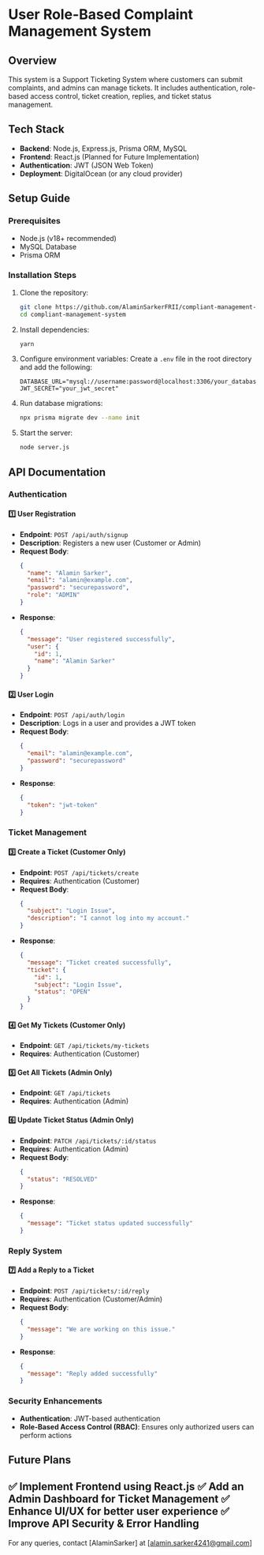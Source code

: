 # User Role-Based Complaint Management System

## Overview
This system is a Support Ticketing System where customers can submit complaints, and admins can manage tickets. It includes authentication, role-based access control, ticket creation, replies, and ticket status management.

## Tech Stack
- **Backend**: Node.js, Express.js, Prisma ORM, MySQL
- **Frontend**: React.js (Planned for Future Implementation)
- **Authentication**: JWT (JSON Web Token)
- **Deployment**: DigitalOcean (or any cloud provider)

## Setup Guide

### Prerequisites
- Node.js (v18+ recommended)
- MySQL Database
- Prisma ORM

### Installation Steps
1. Clone the repository:
   ```sh
   git clone https://github.com/AlaminSarkerFRII/compliant-management-system.git
   cd compliant-management-system
   ```
2. Install dependencies:
   ```sh
   yarn
   ```
3. Configure environment variables:
   Create a `.env` file in the root directory and add the following:
   ```env
   DATABASE_URL="mysql://username:password@localhost:3306/your_database"
   JWT_SECRET="your_jwt_secret"
   ```
4. Run database migrations:
   ```sh
   npx prisma migrate dev --name init
   ```
5. Start the server:
   ```sh
   node server.js
   ```

## API Documentation

### Authentication
#### 1️⃣ **User Registration**
- **Endpoint**: `POST /api/auth/signup`
- **Description**: Registers a new user (Customer or Admin)
- **Request Body**:
  ```json
  {
    "name": "Alamin Sarker",
    "email": "alamin@example.com",
    "password": "securepassword",
    "role": "ADMIN"
  }
  ```
- **Response**:
  ```json
  {
    "message": "User registered successfully",
    "user": {
      "id": 1,
      "name": "Alamin Sarker"
    }
  }
  ```

#### 2️⃣ **User Login**
- **Endpoint**: `POST /api/auth/login`
- **Description**: Logs in a user and provides a JWT token
- **Request Body**:
  ```json
  {
    "email": "alamin@example.com",
    "password": "securepassword"
  }
  ```
- **Response**:
  ```json
  {
    "token": "jwt-token"
  }
  ```

### Ticket Management
#### 3️⃣ **Create a Ticket** (Customer Only)
- **Endpoint**: `POST /api/tickets/create`
- **Requires**: Authentication (Customer)
- **Request Body**:
  ```json
  {
    "subject": "Login Issue",
    "description": "I cannot log into my account."
  }
  ```
- **Response**:
  ```json
  {
    "message": "Ticket created successfully",
    "ticket": {
      "id": 1,
      "subject": "Login Issue",
      "status": "OPEN"
    }
  }
  ```

#### 4️⃣ **Get My Tickets** (Customer Only)
- **Endpoint**: `GET /api/tickets/my-tickets`
- **Requires**: Authentication (Customer)

#### 5️⃣ **Get All Tickets** (Admin Only)
- **Endpoint**: `GET /api/tickets`
- **Requires**: Authentication (Admin)

#### 6️⃣ **Update Ticket Status** (Admin Only)
- **Endpoint**: `PATCH /api/tickets/:id/status`
- **Requires**: Authentication (Admin)
- **Request Body**:
  ```json
  {
    "status": "RESOLVED"
  }
  ```
- **Response**:
  ```json
  {
    "message": "Ticket status updated successfully"
  }
  ```

### Reply System
#### 7️⃣ **Add a Reply to a Ticket**
- **Endpoint**: `POST /api/tickets/:id/reply`
- **Requires**: Authentication (Customer/Admin)
- **Request Body**:
  ```json
  {
    "message": "We are working on this issue."
  }
  ```
- **Response**:
  ```json
  {
    "message": "Reply added successfully"
  }
  ```

### Security Enhancements
- **Authentication**: JWT-based authentication
- **Role-Based Access Control (RBAC)**: Ensures only authorized users can perform actions

## Future Plans
✅ **Implement Frontend using React.js**
✅ **Add an Admin Dashboard for Ticket Management**
✅ **Enhance UI/UX for better user experience**
✅ **Improve API Security & Error Handling**
---
For any queries, contact [AlaminSarker] at [alamin.sarker4241@gmail.com]

